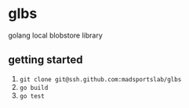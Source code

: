 # glbs

golang local blobstore library

## getting started

1.  `git clone git@ssh.github.com:madsportslab/glbs`
1.  `go build`
1.  `go test`
